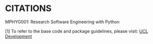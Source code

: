 CITATIONS
======================
MPHYG001:  Research Software Engineering with Python


[1] To refer to the base code and package guidelines, please visit: [UCL Development](http://development.rc.ucl.ac.uk/training/engineering)